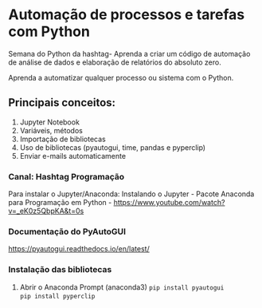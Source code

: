 # Automação de processos e tarefas com Python
 Semana do Python da hashtag- Aprenda a criar um código de automação de análise de dados e elaboração de relatórios do absoluto zero.

 Aprenda a automatizar qualquer processo ou sistema com o Python.

## Principais conceitos:
 1. Jupyter Notebook
 2. Variáveis, métodos
 3. Importação de 
bibliotecas
 4. Uso de bibliotecas 
(pyautogui, time, pandas e 
pyperclip)
 5. Enviar e-mails 
automaticamente

### Canal: Hashtag Programação
Para instalar o Jupyter/Anaconda: 
Instalando o Jupyter - Pacote Anaconda para Programação em Python - https://www.youtube.com/watch?v=_eK0z5QbpKA&t=0s

### Documentação do PyAutoGUI
https://pyautogui.readthedocs.io/en/latest/

### Instalação das bibliotecas
1. Abrir o Anaconda Prompt (anaconda3)
    `pip install pyautogui`   
    `pip install pyperclip`